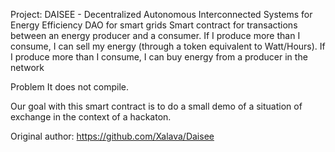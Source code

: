 Project: DAISEE - Decentralized Autonomous Interconnected Systems for Energy Efficiency
DAO for smart grids
Smart contract for transactions between an energy producer and a consumer. 
If I produce more than I consume, I can sell my energy (through a token equivalent to Watt/Hours). 
If I produce more than I consume, I can buy energy from a producer in the network

Problem It does not compile.

Our goal with this smart contract is to do a small demo of a situation of exchange in the context of a hackaton. 

Original author: https://github.com/Xalava/Daisee
